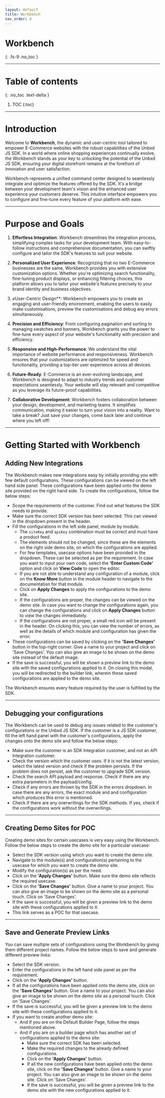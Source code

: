 ```yaml
---
layout: default
title: Workbench
nav_order: 4
---
```


# Workbench
{: .fs-9 .no_toc }

---

# Table of contents
{: .no_toc .text-delta }

1. TOC
{:toc}

---

# Introduction

Welcome to **Workbench**, the dynamic and user-centric tool tailored to empower E-Commerce websites with the robust capabilities of the Unbxd JS SDK. In a world where online shopping experiences continually evolve, the Workbench stands as your key to unlocking the potential of the Unbxd JS SDK, ensuring your digital storefront remains at the forefront of innovation and user satisfaction.

Workbench represents a unified command center designed to seamlessly integrate and optimize the features offered by the SDK. It's a bridge between your development team's vision and the enhanced user experience your customers deserve. This intuitive interface empowers you to configure and fine-tune every feature of your platform with ease.

---

# Purpose and Goals

1. **Effortless Integration**: Workbench streamlines the integration process, simplifying complex tasks for your development team. With easy-to-follow instructions and comprehensive documentation, you can swiftly configure and tailor the SDK's features to suit your website.

2. **Personalized User Experience**: Recognizing that no two E-Commerce businesses are the same, Workbench provides you with extensive customization options. Whether you're optimizing search functionality, fine-tuning product displays, or enhancing filtering choices, this platform allows you to tailor your website's features precisely to your brand identity and business objectives.

3. *e*User-Centric Design**: Workbench empowers you to create an engaging and user-friendly environment, enabling the users to easily make customisations, preview the customisations and debug any errors simultaneously.

4. **Precision and Efficiency**: From configuring pagination and sorting to managing swatches and banners, Workbench grants you the power to fine-tune every aspect of your website's functionality with precision and efficiency.

5. **Responsive and High-Performance**: We understand the vital importance of website performance and responsiveness. Workbench ensures that your customizations are optimized for speed and functionality, providing a top-tier user experience across all devices.

6. **Future-Ready**: E-Commerce is an ever-evolving landscape, and Workbench is designed to adapt to industry trends and customer expectations seamlessly. Your website will stay relevant and competitive as you leverage its future-proof capabilities.

7. **Collaborative Development**: Workbench fosters collaboration between your design, development, and marketing teams. It simplifies communication, making it easier to turn your vision into a reality. Want to take a break? Just save your changes, come back later and continue where you left off!

---

# Getting Started with Workbench

## Adding New Integrations

The Workbench makes new integrations easy by initially providing you with few default configurations. These configurations can be viewed on the left hand side panel. These configurations have been applied onto the demo site provided on the right hand side. To create the configurations, follow the below steps:

- Scope the requirements of the customer. Find out what features the SDK needs to provide.
- Make sure the correct SDK version has been selected. This can viewed in the dropdown present in the header. 
- Fill the configurations in the left side panel, module by module. 
    - The `siteKey` and `apiKey` combination must be correct and must have a product feed.
    - The elements should not be changed, since these are the elements on the right side demo site, on which the configurations are applied. 
    - For few templates, usecase options have been provided in the dropdown. These can be selected as per the requirement. In case you want to input your own code, select the **'Enter Custom Code'** option and click on **View Code** to open the editor. 
    - If you are not able to understand any configuration of a module, click on the **Know More** button in the module header to navigate to the documentation for that module. 
    - Click on **Apply Changes** to apply the configurations to the demo site.
    - If the configurations are proper, the changes can be viewed on the demo site. In case you want to change the configurations again, you can change the configurations and click on **Apply Changes** button to view the changes immediately. 
    - If the configurations are not proper, a small red icon will be present in the header. On clicking this, you can view the number of errors, as well as the details of which module and configuration has given the error. 
- These configurations can be saved by clicking on the **'Save Changes'** button in the top-right corner. Give a name to your project and click on 'Save Changes'. You can also give an image to be shown on the demo site instead of the default image. 
- If the save is successful, you will be shown a preview link to the demo site with the saved configurations applied to it. On closing this modal, you will be redirected to the builder link, wherein these saved configurations are applied to the demo site.

The Workbench ensures every feature required by the user is fulfilled by the SDK. 

---

## Debugging your configurations

The Workbench can be used to debug any issues related to the customer's configurations or the Unbxd JS SDK. If the customer is a JS SDK customer, fill the left hand panel with the customer's configurations, apply the changes onto the demo site and follow the below steps:

- Make sure the customer is an SDK Integration customer, and not an API Integration customer. 
- Check the version which the customer uses. If it is not the latest version, select the latest version and check if the problem persists. If the problem does not persist, ask the customer to upgrade SDK version.
- Check the search API payload and response. Check if there are any extra parameters in the payload/config.
- Check if any errors are thrown by the SDK in the errors dropdown. In case there are any errors, the exact module and and configuration which produces this error is mentioned.
- Check if there are any overwritings for the SDK methods. If yes, check if the configurations work without the overwritings.

---

## Creating Demo Sites for POC

Creating demo sites for certain usecases is very easy using the Workbench. Follow the below steps to create the demo site for a particular usecase:

- Select the SDK version using which you want to create the demo site.
- Navigate to the module(s) and configuration(s) pertaining to the usecase for which you want to create the demo site.
- Modify the configuration(s) as per the need. 
- Click on the **'Apply Changes'** button. Make sure the demo site reflects the required usecase.
- Click on the **'Save Changes'** button. Give a name to your project. You can also give an image to be shown on the demo site as a personal touch. Click on 'Save Changes'.
- If the save is successful, you will be given a preview link to the demo site with these configurations applied to it. 
- This link serves as a POC for that usecase.

---

## Save and Generate Preview Links

You can save multiple sets of configurations using the Workbench by giving them different project names. Follow the below steps to save and generate different preview links:

- Select the SDK version.
- Enter the configurations in the left hand side panel as per the requirement. 
- Click on the **'Apply Changes'** button.
- If all the configurations have been applied onto the demo site, click on the **'Save Changes'** button. Give a name to your project. You can also give an image to be shown on the demo site as a personal touch. Click on 'Save Changes'.
- If the save is successful, you will be given a preview link to the demo site with these configurations applied to it.
- If you want to create another demo site:
    - And if you are on the Default Builder Page, follow the steps mentioned above.
    - And if you are on a builder page which has another set of configurations applied to the demo site:
        - Make sure the correct SDK has been selected.
        - Make the required changes to the already defined configurations.
        - Click on the **'Apply Changes'** button.
        - If all the new configurations have been applied onto the demo site, click on the **'Save Changes'** button. Give a name to your project. You can also give an image to be shown on the demo site. Click on 'Save Changes'.
        - If the save is successful, you will be given a preview link to the demo site with the new configurations applied to it.
        